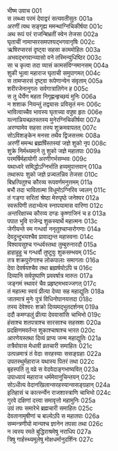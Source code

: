भीष्म उवाच	001    
स लब्ध्वा परमं देवाद्वरं सत्यवतीसुतः	001a  
अरणीं त्वथ सङ्गृह्य ममन्थाग्निचिकीर्षया	001c  
अथ रूपं परं राजन्बिभ्रतीं स्वेन तेजसा	002a  
घृताचीं नामाप्सरसमपश्यद्भगवानृषिः	002c  
ऋषिरप्सरसं दृष्ट्वा सहसा काममोहितः	003a  
अभवद्भगवान्व्यासो वने तस्मिन्युधिष्ठिर	003c  
सा च कृत्वा तदा व्यासं कामसंविग्नमानसम्	004a  
शुकी भूत्वा महाराज घृताची समुपागमत्	004c  
स तामप्सरसं दृष्ट्वा रूपेणान्येन संवृताम्	005a  
शरीरजेनानुगतः सर्वगात्रातिगेन ह	005c  
स तु धैर्येण महता निगृह्णन्हृच्छयं मुनिः	006a  
न शशाक नियन्तुं तद्व्यासः प्रविसृतं मनः	006c  
भावित्वाच्चैव भावस्य घृताच्या वपुषा हृतः	006e   
यत्नान्नियच्छतस्तस्य मुनेरग्निचिकीर्षया	007a  
अरण्यामेव सहसा तस्य शुक्रमवापतत्	007c  
सोऽविशङ्केन मनसा तथैव द्विजसत्तमः	008a  
अरणीं ममन्थ ब्रह्मर्षिस्तस्यां जज्ञे शुको नृप	008c  
शुक्रे निर्मथ्यमाने तु शुको जज्ञे महातपाः	009a  
परमर्षिर्महायोगी अरणीगर्भसम्भवः	009c  
यथाध्वरे समिद्धोऽग्निर्भाति हव्यमुपात्तवान्	010a  
तथारूपः शुको जज्ञे प्रज्वलन्निव तेजसा	010c  
बिभ्रत्पितुश्च कौरव्य रूपवर्णमनुत्तमम्	011a  
बभौ तदा भावितात्मा विधूमोऽग्निरिव ज्वलन्	011c  
तं गङ्गा सरितां श्रेष्ठा मेरुपृष्ठे जनेश्वर	012a  
स्वरूपिणी तदाभ्येत्य स्नापयामास वारिणा	012c  
अन्तरिक्षाच्च कौरव्य दण्डः कृष्णाजिनं च ह	013a  
पपात भुवि राजेन्द्र शुकस्यार्थे महात्मनः	013c  
जेगीयन्ते स्म गन्धर्वा ननृतुश्चाप्सरोगणाः	014a  
देवदुन्दुभयश्चैव प्रावाद्यन्त महास्वनाः	014c  
विश्वावसुश्च गन्धर्वस्तथा तुम्बुरुनारदौ	015a  
हाहाहूहू च गन्धर्वौ तुष्टुवुः शुकसम्भवम्	015c  
तत्र शक्रपुरोगाश्च लोकपालाः समागताः	016a  
देवा देवर्षयश्चैव तथा ब्रह्मर्षयोऽपि च	016c  
दिव्यानि सर्वपुष्पाणि प्रववर्षात्र मारुतः	017a  
जङ्गमं स्थावरं चैव प्रहृष्टमभवज्जगत्	017c  
तं महात्मा स्वयं प्रीत्या देव्या सह महाद्युतिः	018a  
जातमात्रं मुनेः पुत्रं विधिनोपानयत्तदा	018c  
तस्य देवेश्वरः शक्रो दिव्यमद्भुतदर्शनम्	019a  
ददौ कमण्डलुं प्रीत्या देववासांसि चाभिभो	019c  
हंसाश्च शतपत्राश्च सारसाश्च सहस्रशः	020a  
प्रदक्षिणमवर्तन्त शुकाश्चाषाश्च भारत	020c  
आरणेयस्तथा दिव्यं प्राप्य जन्म महाद्युतिः	021a  
तत्रैवोवास मेधावी व्रतचारी समाहितः	021c  
उत्पन्नमात्रं तं वेदाः सरहस्याः ससङ्ग्रहाः	022a  
उपतस्थुर्महाराज यथास्य पितरं तथा	022c  
बृहस्पतिं तु वव्रे स वेदवेदाङ्गभाष्यवित्	023a  
उपाध्यायं महाराज धर्ममेवानुचिन्तयन्	023c  
सोऽधीत्य वेदानखिलान्सरहस्यान्ससङ्ग्रहान्	024a  
इतिहासं च कार्त्स्न्येन राजशास्त्राणि चाभिभो	024c  
गुरवे दक्षिणां दत्त्वा समावृत्तो महामुनिः	025a  
उग्रं तपः समारेभे ब्रह्मचारी समाहितः	025c  
देवतानामृषीणां च बाल्येऽपि स महातपाः	026a  
सम्मन्त्रणीयो मान्यश्च ज्ञानेन तपसा तथा	026c  
न त्वस्य रमते बुद्धिराश्रमेषु नराधिप	027a  
त्रिषु गार्हस्थ्यमूलेषु मोक्षधर्मानुदर्शिनः	027c  

